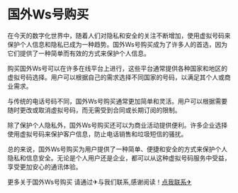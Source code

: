 # 国外Ws号购买

在今天的数字化世界中，随着人们对隐私和安全的关注不断增加，使用虚拟号码来保护个人信息和隐私已成为一种趋势。国外Ws号购买成为了许多人的首选，因为它们提供了一种简单而有效的方式来保护个人信息。

购买国外Ws号可以在许多在线平台上进行，这些平台通常提供各种国家和地区的虚拟号码选择。用户可以根据自己的需求选择不同国家的号码，以满足其个人或商业需求。

与传统的电话号码不同，国外Ws号购买通常更加简单和灵活。用户可以根据需要随时更改或取消虚拟号码，而无需受到合同或长期订阅的限制。

除了保护个人隐私外，国外Ws号购买还可以为商业活动提供便利。许多企业选择使用虚拟号码来保护客户信息，防止电话销售和垃圾短信的骚扰。

总的来说，国外Ws号购买为用户提供了一种简单、便捷和安全的方式来保护个人隐私和信息安全。无论是个人用户还是企业，都可以从这种虚拟号码服务中受益，享受更加安心的通讯体验。

更多关于国外Ws号购买 请通过✈与我们联系,感谢阅读！[点我联系✈](https://www.G208.com)